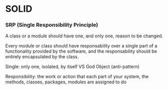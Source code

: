 # SOLID


### SRP (Single Responsibility Principle)

A class or a module should have one, and only one, reason to be changed.

Every module or class should have responsability over a single part of a functionality provided by the software, and the responsability should be entirely encapsulated by the class.

Single: only one, isolated, by itself VS God Object (anti-pattern)

Responsibility: the work or action that each part of your system, the methods, classes, packages, modules are assigned to do
